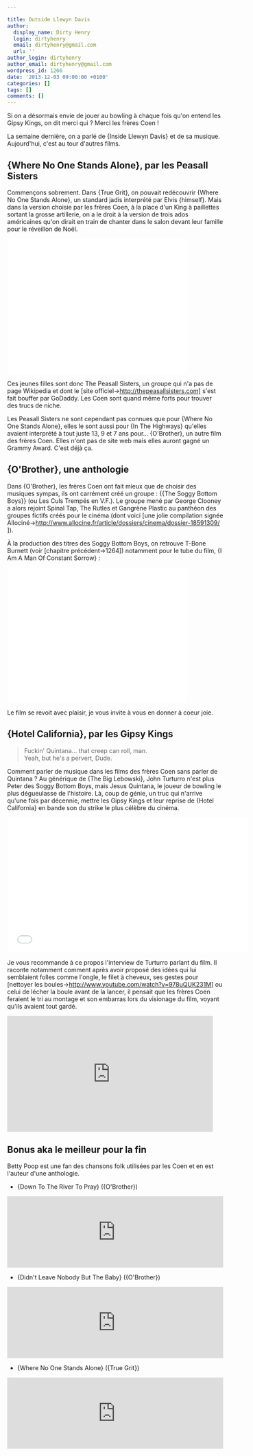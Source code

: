 ```yaml
---

title: Outside Llewyn Davis
author:
  display_name: Dirty Henry
  login: dirtyhenry
  email: dirtyhenry@gmail.com
  url: ''
author_login: dirtyhenry
author_email: dirtyhenry@gmail.com
wordpress_id: 1266
date: '2013-12-03 09:00:00 +0100'
categories: []
tags: []
comments: []
---
```

Si on a désormais envie de jouer au bowling à chaque fois qu'on entend les Gipsy Kings, on dit merci qui ? Merci les frères Coen !

La semaine dernière, on a parlé de {Inside Llewyn Davis} et de sa musique. Aujourd'hui, c'est au tour d'autres films.

<h2>{Where No One Stands Alone}, par les Peasall Sisters</h2>

Commençons sobrement. Dans {True Grit}, on pouvait redécouvrir {Where No One Stands Alone}, un standard jadis interprété par Elvis {himself}. Mais dans la version choisie par les frères Coen, à la place d'un King à paillettes sortant la grosse artillerie, on a le droit à la version de trois ados américaines qu'on dirait en train de chanter dans le salon devant leur famille pour le réveillon de Noël.

<iframe width="420" height="315" src="//www.youtube.com/embed/ua8_Xq8HASE?start=306" frameborder="0"> </iframe>

Ces jeunes filles sont donc The Peasall Sisters, un groupe qui n'a pas de page Wikipedia et dont le [site officiel->http://thepeasallsisters.com] s'est fait bouffer par GoDaddy. Les Coen sont quand même forts pour trouver des trucs de niche.

Les Peasall Sisters ne sont cependant pas connues que pour {Where No One Stands Alone}, elles le sont aussi pour {In The Highways} qu'elles avaient interprété à tout juste 13, 9 et 7 ans pour... {O'Brother}, un autre film des frères Coen. Elles n'ont pas de site web mais elles auront gagné un Grammy Award. C'est déjà ça.

<h2> {O'Brother}, une anthologie</h2>

Dans {O'Brother}, les frères Coen ont fait mieux que de choisir des musiques sympas, ils ont carrément créé un groupe : {{The Soggy Bottom Boys}} (ou Les Culs Trempés en V.F.). Le groupe mené par George Clooney a alors rejoint Spinal Tap, The Rutles et Gangrène Plastic au panthéon des groupes fictifs créés pour le cinéma (dont voici [une jolie compilation signée Allociné->http://www.allocine.fr/article/dossiers/cinema/dossier-18591309/ ]).

À la production des titres des Soggy Bottom Boys, on retrouve T-Bone Burnett (voir [chapitre précédent->1264]) notamment pour le tube du film, {I Am A Man Of Constant Sorrow} :

<iframe width="420" height="315" src="//www.youtube.com/embed/08e9k-c91E8" frameborder="0"> </iframe>

Le film se revoit avec plaisir, je vous invite à vous en donner à coeur joie.


<h2>{Hotel California}, par les Gipsy Kings</h2>


<blockquote>
Fuckin' Quintana... that creep can roll, man.  <br>
Yeah, but he's a pervert, Dude.
</blockquote>

Comment parler de musique dans les films des frères Coen sans parler de Quintana ? Au générique de {The Big Lebowski}, John Turturro n'est plus Peter des Soggy Bottom Boys, mais Jesus Quintana, le joueur de bowling le plus dégueulasse de l'histoire. Là, coup de génie, un truc qui n'arrive qu'une fois par décennie, mettre les Gipsy Kings et leur reprise de {Hotel California} en bande son du strike le plus célèbre du cinéma.

<iframe width="560" height="315" src="//www.youtube.com/embed/GZR58d77a4A" frameborder="0"> </iframe>

Je vous recommande à ce propos l'interview de Turturro parlant du film. Il raconte notamment comment après avoir proposé des idées qui lui semblaient folles comme l'ongle, le filet à cheveux, ses gestes pour [nettoyer les boules->http://www.youtube.com/watch?v=978uQUK231M] ou celui de lécher la boule avant de la lancer, il pensait que les frères Coen feraient le tri au montage et son embarras lors du visionage du film, voyant qu'ils avaient tout gardé.

<iframe width="480" height="270" src="http://www.dailymotion.com/embed/video/xgkr1t" frameborder="0"> </iframe>


<h2>Bonus aka le meilleur pour la fin</h2>

Betty Poop est une fan des chansons folk utilisées par les Coen et en est l'auteur d'une anthologie.

- {Down To The River To Pray} ({O'Brother})

<iframe width="100%" height="166" scrolling="no" frameborder="no" src="https://w.soundcloud.com/player/?url=https%3A//api.soundcloud.com/tracks/122921940&color=ff6600&auto_play=false&show_artwork=false"></iframe>

- {Didn't Leave Nobody But The Baby} ({O'Brother})

<iframe width="100%" height="166" scrolling="no" frameborder="no" src="https://w.soundcloud.com/player/?url=https%3A//api.soundcloud.com/tracks/122922456&color=ff6600&auto_play=false&show_artwork=false"></iframe>

- {Where No One Stands Alone} ({True Grit})

<iframe width="100%" height="166" scrolling="no" frameborder="no" src="https://w.soundcloud.com/player/?url=https%3A//api.soundcloud.com/tracks/122921425&color=ff6600&auto_play=false&show_artwork=false"></iframe>
